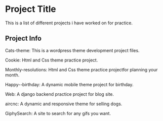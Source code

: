 # Project Title

This is a list of different projects i have worked on for practice.

## Project Info

Cats-theme: This is a wordpress theme development project files.

Cookie: Html and Css theme practice project.

Monthly-resolutions: Html and Css theme practice projectfor planning your month.

Happy--birthday: A dynamic mobile theme project for birthday.

Web: A django backend practice project for blog site.

aircnc: A dynamic and responsive theme for selling dogs.

GiphySearch: A site to search for any gifs you want.





